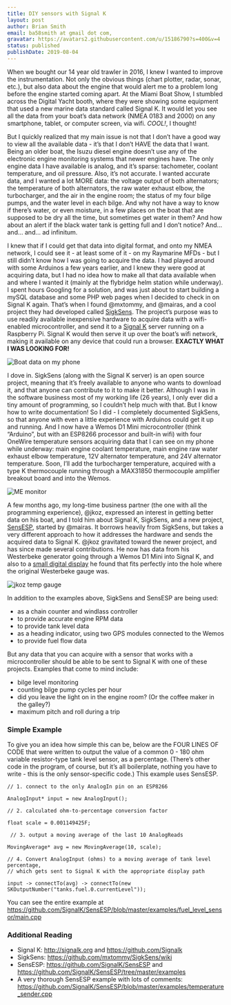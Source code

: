 ```yaml
---
title: DIY sensors with Signal K
layout: post
author: Brian Smith
email: ba58smith at gmail dot com,
gravatar: https://avatars2.githubusercontent.com/u/15186790?s=400&v=4
status: published
publishDate: 2019-08-04
---
```


When we bought our 14 year old trawler in 2016, I knew I wanted to improve the instrumentation. Not only the obvious things (chart plotter, radar, sonar, etc.), but also data about the engine that would alert me to a problem long before the engine started coming apart. At the Miami Boat Show, I stumbled across the Digital Yacht booth, where they were showing some equipment that used a new marine data standard called Signal K. It would let you see all the data from your boat’s data network (NMEA 0183 and 2000) on any smartphone, tablet, or computer screen, via wifi. _COOL!_, I thought!

But I quickly realized that my main issue is not that I don’t have a good way to view all the available data - it’s that I don’t HAVE the data that I want. Being an older boat, the Isuzu diesel engine doesn’t use any of the electronic engine monitoring systems that newer engines have. The only engine data I have available is analog, and it’s sparse: tachometer, coolant temperature, and oil pressure. Also, it’s not accurate. I wanted accurate data, and I wanted a lot MORE data: the voltage output of both alternators; the temperature of both alternators, the raw water exhaust elbow, the turbocharger, and the air in the engine room; the status of my four bilge pumps, and the water level in each bilge. And why not have a way to know if there’s water, or even moisture, in a few places on the boat that are supposed to be dry all the time, but sometimes get water in them? And how about an alert if the black water tank is getting full and I don’t notice? And… and… and… ad infinitum.

I knew that if I could get that data into digital format, and onto my NMEA network, I could see it - at least some of it - on my Raymarine MFDs - but I still didn’t know how I was going to acquire the data. I had played around with some Arduinos a few years earlier, and I knew they were good at acquiring data, but I had no idea how to make all that data available when and where I wanted it (mainly at the flybridge helm station while underway). I spent hours Googling for a solution, and was just about to start building a mySQL database and some PHP web pages when I decided to check in on Signal K again. That’s when I found @mxtommy, and @mairas, and a cool project they had developed called [SigkSens](https://github.com/mxtommy/SigkSens). The project’s purpose was to use readily available inexpensive hardware to acquire data with a wifi-enabled microcontroller, and send it to a [Signal K](https://github.com/SignalK) server running on a Raspberry Pi. Signal K would then serve it up over the boat’s wifi network, making it available on any device that could run a browser. **EXACTLY WHAT I WAS LOOKING FOR!**

![Boat data on my phone](https://user-images.githubusercontent.com/15186790/60998019-29fc5c00-a326-11e9-9591-205cff5ed07b.png)

I dove in. SigkSens (along with the Signal K server) is an open source project, meaning that it’s freely available to anyone who wants to download it, and that anyone can contribute to it to make it better. Although I was in the software business most of my working life (26 years), I only ever did a tiny amount of programming, so I couldn’t help much with that. But I know how to write documentation! So I did - I completely documented SigkSens, so that anyone with even a little experience with Arduinos could get it up and running. And I now have a Wemos D1 Mini microcontroller (think “Arduino”, but with an ESP8266 processor and built-in wifi) with four OneWire temperature sensors acquiring data that I can see on my phone while underway: main engine coolant temperature, main engine raw water exhaust elbow temperature, 12V alternator temperature, and 24V alternator temperature. Soon, I’ll add the turbocharger temperature, acquired with a type K thermocouple running through a MAX31850 thermocouple amplifier breakout board and into the Wemos.

![ME monitor](https://user-images.githubusercontent.com/15186790/60998528-14d3fd00-a327-11e9-85af-0d3a36384a27.png)

A few months ago, my long-time business partner (the one with all the programming experience), @jkoz, expressed an interest in getting better data on his boat, and I told him about Signal K, SigkSens, and a new project, [SensESP](https://github.com/SignalK/SensESP), started by @mairas. It borrows heavily from SigkSens, but takes a very different approach to how it addresses the hardware and sends the acquired data to Signal K. @jkoz gravitated toward the newer project, and has since made several contributions. He now has data from his Westerbeke generator going through a Wemos D1 Mini into Signal K, and also to a [small digital display](<https://wiki.dfrobot.com/2.2_inches_TFT_LCD_Display_V1.0_(SPI_Interface)_SKU_DFR0529>) he found that fits perfectly into the hole where the original Westerbeke gauge was.

![jkoz temp gauge](https://user-images.githubusercontent.com/15186790/62142929-2755ac80-b2bd-11e9-9753-f22e7a1d722e.png)

In addition to the examples above, SigkSens and SensESP are being used:

- as a chain counter and windlass controller
- to provide accurate engine RPM data
- to provide tank level data
- as a heading indicator, using two GPS modules connected to the Wemos
- to provide fuel flow data

But any data that you can acquire with a sensor that works with a microcontroller should be able to be sent to Signal K with one of these projects. Examples that come to mind include:

- bilge level monitoring
- counting bilge pump cycles per hour
- did you leave the light on in the engine room? (Or the coffee maker in the galley?)
- maximum pitch and roll during a trip

### Simple Example

To give you an idea how simple this can be, below are the FOUR LINES OF CODE that were written to output the value of a common 0 - 180 ohm variable resistor-type tank level sensor, as a percentage. (There’s other code in the program, of course, but it’s all boilerplate, nothing you have to write - this is the only sensor-specific code.) This example uses SensESP.

```
// 1. connect to the only AnalogIn pin on an ESP8266

AnalogInput* input = new AnalogInput();

// 2. calculated ohm-to-percentage conversion factor

float scale = 0.001149425F;

 // 3. output a moving average of the last 10 AnalogReads

MovingAverage* avg = new MovingAverage(10, scale);

// 4. Convert AnalogInput (ohms) to a moving average of tank level percentage,
// which gets sent to Signal K with the appropriate display path

input -> connectTo(avg) -> connectTo(new SKOutputNumber("tanks.fuel.0.currentLevel"));
```

You can see the entire example at https://github.com/SignalK/SensESP/blob/master/examples/fuel_level_sensor/main.cpp

### Additional Reading

- Signal K: http://signalk.org and https://github.com/Signalk
- SigkSens: https://github.com/mxtommy/SigkSens/wiki
- SensESP: https://github.com/SignalK/SensESP and https://github.com/SignalK/SensESP/tree/master/examples
- A very thorough SensESP example with lots of comments: https://github.com/SignalK/SensESP/blob/master/examples/temperature_sender.cpp
